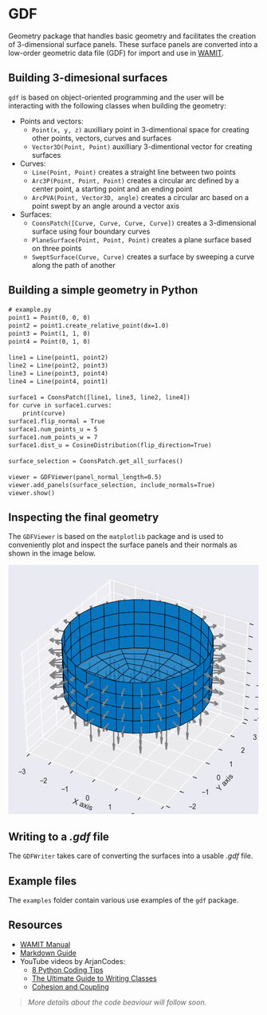 # GDF

Geometry package that handles basic geometry and facilitates the creation of 3-dimensional surface panels. These surface panels are converted into a low-order geometric data file (GDF) for import and use in [WAMIT](https://www.wamit.com/).

## Building 3-dimesional surfaces

`gdf` is based on object-oriented programming and the user will be interacting with the following classes when building the geometry:

- Points and vectors:
    - `Point(x, y, z)` auxilliary point in 3-dimentional space for creating other points, vectors, curves and surfaces
    - `Vector3D(Point, Point)` auxilliary 3-dimentional vector for creating surfaces
- Curves:
    - `Line(Point, Point)` creates a straight line between two points
    - `Arc3P(Point, Point, Point)` creates a circular arc defined by a center point, a starting point and an ending point
    - `ArcPVA(Point, Vector3D, angle)` creates a circular arc based on a point swept by an angle around a vector axis
- Surfaces:
    - `CoonsPatch([Curve, Curve, Curve, Curve])` creates a 3-dimensional surface using four boundary curves
    - `PlaneSurface(Point, Point, Point)` creates a plane surface based on three points
    - `SweptSurface(Curve, Curve)` creates a surface by sweeping a curve along the path of another

## Building a simple geometry in Python

    # example.py
    point1 = Point(0, 0, 0)
    point2 = point1.create_relative_point(dx=1.0)
    point3 = Point(1, 1, 0)
    point4 = Point(0, 1, 0)

    line1 = Line(point1, point2)
    line2 = Line(point2, point3)
    line3 = Line(point3, point4)
    line4 = Line(point4, point1)

    surface1 = CoonsPatch([line1, line3, line2, line4])
    for curve in surface1.curves:
        print(curve)
    surface1.flip_normal = True
    surface1.num_points_u = 5
    surface1.num_points_w = 7
    surface1.dist_u = CosineDistribution(flip_direction=True)

    surface_selection = CoonsPatch.get_all_surfaces()

    viewer = GDFViewer(panel_normal_length=0.5)
    viewer.add_panels(surface_selection, include_normals=True)
    viewer.show()

## Inspecting the final geometry

The `GDFViewer` is based on the `matplotlib` package and is used to conveniently plot and inspect the surface panels and their normals as shown in the image below.

![Surface panels for a vertical cylinder](/img/example.png)

## Writing to a *.gdf* file

The `GDFWriter` takes care of converting the surfaces into a usable *.gdf* file.

## Example files

The `examples` folder contain various use examples of the `gdf` package.

## Resources

- [WAMIT Manual](https://www.wamit.com/manual7.x/v75_manual.pdf)
- [Markdown Guide](https://www.markdownguide.org/basic-syntax/)
- YouTube videos by ArjanCodes:
    - [8 Python Coding Tips](https://www.youtube.com/watch?v=woIkysZytSs)
    - [The Ultimate Guide to Writing Classes](https://www.youtube.com/watch?v=lX9UQp2NwTk)
    - [Cohesion and Coupling](https://www.youtube.com/watch?v=eiDyK_ofPPM)

> *More details about the code beaviour will follow soon.*
